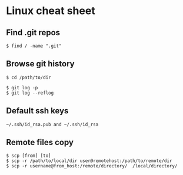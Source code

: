 # Linux cheat sheet  
## Find .git repos  
```
$ find / -name ".git"
```

## Browse git history
```
$ cd /path/to/dir

$ git log -p
$ git log --reflog
```
## Default ssh keys
```
~/.ssh/id_rsa.pub and ~/.ssh/id_rsa
```

## Remote files copy
```
$ scp [from] [to]
$ scp -r /path/to/local/dir user@remotehost:/path/to/remote/dir
$ scp -r username@from_host:/remote/directory/  /local/directory/
```
